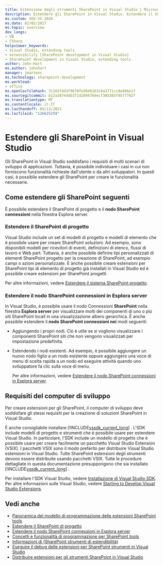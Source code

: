 ```yaml
---
title: Estensione degli strumenti SharePoint in Visual Studio | Microsoft Docs
description: Estendere gli SharePoint in Visual Studio. Estendere il SharePoint di progetto. Estendere il nodo SharePoint connessioni in Esplora server.
ms.custom: SEO-VS-2020
ms.date: 02/02/2017
ms.topic: overview
dev_langs:
- VB
- CSharp
helpviewer_keywords:
- Visual Studio, extending tools
- extensibility [SharePoint development in Visual Studio]
- SharePoint development in Visual Studio, extending tools
author: John-Hart
ms.author: johnhart
manager: jmartens
ms.technology: sharepoint-development
ms.workload:
- office
ms.openlocfilehash: 31165f4d3f9b70fe9848163c8a3771cc8e886e1f
ms.sourcegitcommit: b12a38744db371d2894769ecf305585f9577792f
ms.translationtype: MT
ms.contentlocale: it-IT
ms.lasthandoff: 09/13/2021
ms.locfileid: "126625259"
---
```

# <a name="extend-the-sharepoint-tools-in-visual-studio"></a>Estendere gli SharePoint in Visual Studio
  Gli SharePoint in Visual Studio soddisfano i requisiti di molti scenari di sviluppo di applicazioni. Tuttavia, è possibile individuare i casi in cui non forniscono funzionalità richieste dall'utente o da altri sviluppatori. In questi casi, è possibile estendere gli SharePoint per creare le funzionalità necessarie.

## <a name="how-to-extend-the-sharepoint-tools"></a>Come estendere gli SharePoint seguenti
 È possibile estendere il SharePoint di progetto e il **nodo SharePoint connessioni** nella finestra Esplora server. 

### <a name="extend-the-sharepoint-project-system"></a>Estendere il SharePoint di progetto
 Visual Studio include un set di modelli di progetto e modelli di elemento che è possibile usare per creare SharePoint soluzioni. Ad esempio, sono disponibili modelli per ricevitori di eventi, definizioni di elenco, flussi di lavoro e Web part. Tuttavia, è anche possibile definire tipi personalizzati di elementi SharePoint progetto per la creazione di SharePoint, ad esempio campi o azioni personalizzate. È anche possibile creare estensioni per SharePoint tipi di elemento di progetto già installati in Visual Studio ed è possibile creare estensioni per SharePoint progetti.

 Per altre informazioni, vedere [Estendere il sistema SharePoint progetto](../sharepoint/extending-the-sharepoint-project-system.md).

### <a name="extend-the-sharepoint-connections-node-in-server-explorer"></a>Estendere il nodo SharePoint connessioni in Esplora server
 In Visual Studio, è possibile usare il nodo Connessioni **SharePoint** nella finestra **Esplora server** per visualizzare molti dei componenti di uno o più siti SharePoint locali in una visualizzazione albero gerarchica. È anche possibile estendere il **nodo SharePoint connessioni nei** modi seguenti:

- Aggiungendo i propri nodi. Ciò è utile se si vogliono visualizzare i componenti SharePoint siti che non vengono visualizzati per impostazione predefinita.

- Estendendo i nodi esistenti. Ad esempio, è possibile aggiungere un nuovo nodo figlio a un nodo esistente oppure aggiungere una voce di menu di scelta rapida a un nodo ed eseguire attività quando uno sviluppatore fa clic sulla voce di menu.

  Per altre informazioni, vedere [Estendere il nodo SharePoint connessioni in Esplora server](../sharepoint/extending-the-sharepoint-connections-node-in-server-explorer.md).

## <a name="development-computer-requirements"></a>Requisiti del computer di sviluppo
 Per creare estensioni per gli SharePoint, il computer di sviluppo deve soddisfare gli stessi requisiti per la creazione di soluzioni SharePoint in Visual Studio.

 È anche consigliabile installare [!INCLUDE[vssdk_current_long](../sharepoint/includes/vssdk-current-long-md.md)] . L'SDK include modelli di progetto e strumenti che è possibile usare per estendere Visual Studio. In particolare, l'SDK include un modello di progetto che è possibile usare per creare facilmente un pacchetto Visual Studio Extension (VSIX). I pacchetti VSIX sono il modo preferito per distribuire Visual Studio estensioni in Visual Studio. Tutte SharePoint estensioni degli strumenti devono essere distribuite usando pacchetti VSIX. Tutte le procedure dettagliate in questa documentazione presuppongono che sia installato [!INCLUDE[vssdk_current_long](../sharepoint/includes/vssdk-current-long-md.md)] .

 Per installare l'SDK Visual Studio, vedere [Installazione di Visual Studio SDK](../extensibility/installing-the-visual-studio-sdk.md). Per altre informazioni sulle Visual Studio, vedere [Starting to Develop Visual Studio Extensions](../extensibility/starting-to-develop-visual-studio-extensions.md).

## <a name="see-also"></a>Vedi anche

- [Panoramica del modello di programmazione delle estensioni SharePoint tools](../sharepoint/overview-of-the-programming-model-of-sharepoint-tools-extensions.md)
- [Estendere il SharePoint di progetto](../sharepoint/extending-the-sharepoint-project-system.md)
- [Estendere il nodo SharePoint connessioni in Esplora server](../sharepoint/extending-the-sharepoint-connections-node-in-server-explorer.md)
- [Concetti e funzionalità di programmazione per SharePoint tools](../sharepoint/programming-concepts-and-features-for-sharepoint-tools-extensions.md)
- [Informazioni di &#40;SharePoint strumenti di estendibilità&#41;](../sharepoint/reference-sharepoint-tools-extensibility.md)
- [Eseguire il debug delle estensioni per SharePoint strumenti in Visual Studio](../sharepoint/debugging-extensions-for-the-sharepoint-tools-in-visual-studio.md)
- [Distribuire estensioni per gli strumenti SharePoint in Visual Studio](../sharepoint/deploying-extensions-for-the-sharepoint-tools-in-visual-studio.md)